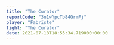 ```yaml
---
title: "The Curator"
reportCode: "3n1wYpcTb84QrmFj"
player: "Fabrïste"
fight: "The Curator"
date: 2021-07-18T18:55:34.719000+00:00
---
```


